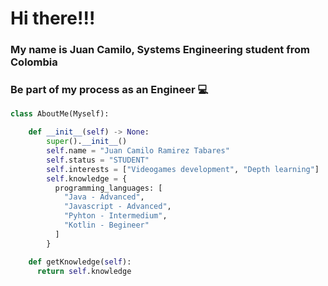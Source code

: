 # Hi there!!!
### My name is Juan Camilo, Systems Engineering student from Colombia 

### Be part of my process as an Engineer 💻

``` python
class AboutMe(Myself):

    def __init__(self) -> None:
        super().__init__()
        self.name = "Juan Camilo Ramirez Tabares"
        self.status = "STUDENT"
        self.interests = ["Videogames development", "Depth learning"]
        self.knowledge = {
          programming_languages: [
            "Java - Advanced",
            "Javascript - Advanced", 
            "Pyhton - Intermedium", 
            "Kotlin - Begineer"
          ]
        }

    def getKnowledge(self):
      return self.knowledge
```

<!--
**JCamiloRamirezTabares/JCamiloRamirezTabares** is a ✨ _special_ ✨ repository because its `README.md` (this file) appears on your GitHub profile.

Here are some ideas to get you started:

- 🔭 I’m currently working on ...
- 🌱 I’m currently learning ...
- 👯 I’m looking to collaborate on ...
- 🤔 I’m looking for help with ...
- 💬 Ask me about ...
- 📫 How to reach me: ...
- 😄 Pronouns: ...
- ⚡ Fun fact: ...
-->

